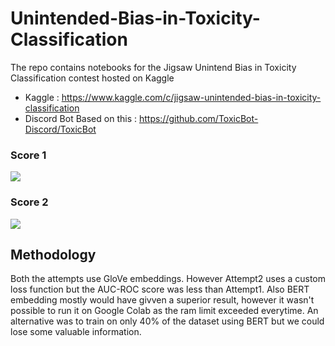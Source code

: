 # Unintended-Bias-in-Toxicity-Classification

The repo contains notebooks for the Jigsaw Unintend Bias in Toxicity Classification contest hosted on Kaggle

- Kaggle : https://www.kaggle.com/c/jigsaw-unintended-bias-in-toxicity-classification
- Discord Bot Based on this : https://github.com/ToxicBot-Discord/ToxicBot

### Score 1

<img src="https://github.com/ToxicBot-Discord/Unintended-Bias-in-Toxicity-Classification/blob/main/Output/Attempt1.png" />

### Score 2

<img src="https://github.com/ToxicBot-Discord/Unintended-Bias-in-Toxicity-Classification/blob/main/Output/Attempt2.png" />

## Methodology

Both the attempts use GloVe embeddings. However Attempt2 uses a custom loss function but the AUC-ROC score was less than Attempt1. Also BERT embedding mostly would have givven a superior result, however it wasn't possible to run it on Google Colab as the ram limit exceeded everytime. An alternative was to train on only 40% of the dataset using BERT but we could lose some valuable information.
